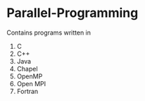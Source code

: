# Parallel-Programming
Contains programs written in 
1) C
2) C++
3) Java
4) Chapel
5) OpenMP
6) Open MPI
7) Fortran

